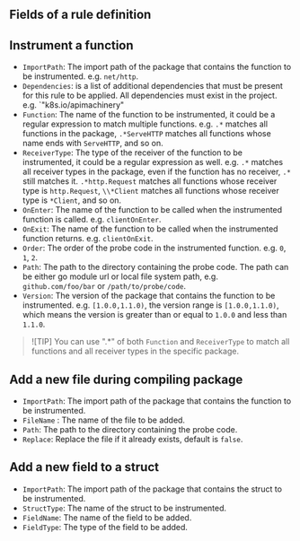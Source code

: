 ## Fields of a rule definition

## Instrument a function
- `ImportPath`: The import path of the package that contains the function to be instrumented. e.g. `net/http`.
- `Dependencies`: is a list of additional dependencies that must be present for this rule to be applied. All dependencies must exist in the project. e.g. `"k8s.io/apimachinery"
- `Function`: The name of the function to be instrumented, it could be a regular expression to match multiple functions. e.g. `.*` matches all functions in the package, `.*ServeHTTP` matches all functions whose name ends with `ServeHTTP`, and so on.
- `ReceiverType`: The type of the receiver of the function to be instrumented, it could be a regular expression as well. e.g. `.*` matches all receiver types in the package, even if the function has no receiver, `.*` still matches it. `.*http.Request` matches all functions whose receiver type is `http.Request`, `\\*Client` matches all functions whose receiver type is `*Client`, and so on.
- `OnEnter`: The name of the function to be called when the instrumented function is called. e.g. `clientOnEnter`.
- `OnExit`: The name of the function to be called when the instrumented function returns. e.g. `clientOnExit`.
- `Order`: The order of the probe code in the instrumented function. e.g. `0`, `1`, `2`.
- `Path`: The path to the directory containing the probe code. The path can be either go module url or local file system path, e.g. `github.com/foo/bar` or `/path/to/probe/code`.
- `Version`: The version of the package that contains the function to be instrumented. e.g. `[1.0.0,1.1.0)`, the version range is `[1.0.0,1.1.0)`, which means the version is greater than or equal to `1.0.0` and less than `1.1.0`.

> ![TIP]
> You can use ".*" of both `Function` and `ReceiverType` to match all functions and all receiver types in the specific package.

## Add a new file during compiling package
- `ImportPath`: The import path of the package that contains the function to be instrumented.
- `FileName` : The name of the file to be added.
- `Path`: The path to the directory containing the probe code.
- `Replace`: Replace the file if it already exists, default is `false`.

## Add a new field to a struct
- `ImportPath`: The import path of the package that contains the struct to be instrumented.
- `StructType`: The name of the struct to be instrumented.
- `FieldName`: The name of the field to be added.
- `FieldType`: The type of the field to be added.
